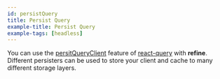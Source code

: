 ```yaml
---
id: persistQuery
title: Persist Query
example-title: Persist Query
example-tags: [headless]
---
```


You can use the [persitQueryClient](https://tanstack.com/query/v4/docs/react/plugins/persistQueryClient) feature of [react-query](https://tanstack.com/query/v4/docs) with **refine**. Different persisters can be used to store your client and cache to many different storage layers.

<CodeSandboxExample path="with-persist-query" />
